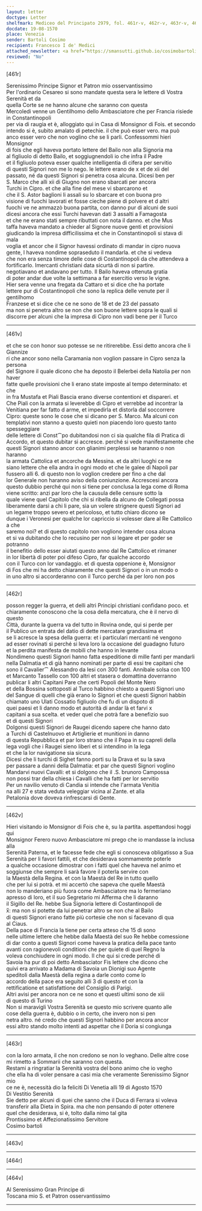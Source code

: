 ```yaml
---
layout: letter
doctype: Letter
shelfmark: Mediceo del Principato 2979, fol. 461r-v, 462r-v, 463r-v, 464r-v
docdate: 19-08-1570
place: Venezia
sender: Bartoli Cosimo
recipient: Francesco I de' Medici
attached_newsletter: <a href="https://smansutti.github.io/cosimobartoli/texts/3080_203/">3080_203</a>
reviewed: "No"
---
```


[461r]  
  
  
Serenissimo Principe Signor et Patron mio osservantissimo  
Per l'ordinario Cesareo si sono mandate questa sera le lettere di Vostra Serenità et da  
quella Corte se ne hanno alcune che saranno con questa  
Mercoledi venne un Gentilhomo dello Ambasciatore che per Francia risiede in Constantinopoli  
per via di raugia et è, alloggiato qui in Casa di Monsignor di Fois. et secondo  
intendo si è, subito amalato di petechie. il che può esser vero. ma può  
anco esser vero che non voglino che se li parli. Confessommi hieri Monsignor  
di fois che egli haveva portato lettere del Bailo non alla Signoria ma  
al figliuolo di detto Bailo, et soggiugnendoli io che infra il Padre  
et il figliuolo poteva esser qualche intelligentia di cifera per servitio  
di questi Signori non me lo nego. le lettere erano de x et de xii del  
passato, né da questi Signori si penetra cosa alcuna. Dicesi ben per  
S. Marco che alli xii di Giugno non erano sbarcati per ancora  
Turchi in Cipro. et che alla fine del mese vi sbarcarono et  
che il S. Astor baglioni li assali su lo sbarcare et con buona pro  
visione di fuochi lavorati et fosse cieche piene di polvere et d altri  
fuochi ve ne ammazzò buona partita, con danno pur di alcuni de suoi  
dicesi ancora che essi Turchi havevan dati 3 assalti a Famagosta  
et che ne erano stati sempre ributtati con nota il danno. et che Mus  
taffa haveva mandato a chieder al Signore nuove genti et provisioni  
giudicando la impresa difficilissima et che in Constantinopoli si stava di mala  
voglia et ancor che il Signor havessi ordinato di mandar in cipro nuova  
gente, l haveva nondime sopraseduto il mandarla. et che si vedeva  
che non era senza timore delle cose di Costantinopoli da che attendeva a  
fortificarlo. Imercanti christiani data sicurtà di non si partire.  
negotiavano et andavano per tutto. Il Bailo haveva ottenuta gratia  
di poter andar due volte la settimana a far esercitio verso le vigne.  
Hier sera venne una fregata da Cattaro et si dice che ha portate  
lettere pur di Costantinopoli che sono la replica delle venute per il gentilhomo  
Franzese et si dice che ce ne sono de 18 et de 23 del passato  
ma non si penetra altro se non che son buone lettere sopra le quali si  
discorre per alcuni che la impresa di Cipro non vadi bene per il Turco  
  
---  

[461v]  
  
  
et che se con honor suo potesse se ne ritirerebbe. Essi detto ancora che li Giannize  
ri che ancor sono nella Caramania non voglion passare in Cipro senza la persona  
del Signore il quale dicono che ha deposto il Belerbei della Natolia per non haver  
fatte quelle provisioni che li erano state imposte al tempo determinato: et che  
in fra Mustafa et Piali Bascia erano diverse contentioni et dispareri. et  
Che Piali con la armata si leverebbe di Cipro et verrebbe ad incontrar la  
Venitiana per far fatto d arme, et impedirla et distorla dal soccorrere  
Cipro: queste sono le cose che si dicano per S. Marco. Ma alcuni con  
templativi non stanno a questo quieti non piacendo loro questo tanto spesseggiare  
delle lettere di Const⁀po dubitandosi non ci sia qualche fila di Pratica di  
Accordo, et questo dubitar si accresce. perché si vede manifestamente che  
questi Signori stanno ancor con glianimi perplessi se haranno o non haranno  
la armata Cattolica et ancorche da Messina. et da altri luoghi ce ne  
siano lettere che ella andra in ogni modo et che le galee di Napoli par  
fussero alli 6. di questo non lo voglion credere per fino a che dal  
lor Generale non haranno aviso della coniunzione. Accrescesi ancora  
questo dubbio perché qui non si tiene per conclusa la lega come di Roma  
viene scritto: anzi par loro che la causula delle censure sotto la  
quale viene quel Capitolo che chi si ribella da alcuno de Collegati possa  
liberamente darsi a chi li pare, sia un volere strignere questi Signori ad  
un legame troppo severo et pericoloso, et tutto chiaro dicono se  
dunque i Veronesi per qualche lor capriccio si volesser dare al Re Cattolico a che  
saremo noi? et di questo capitolo non vogliono intender cosa alcuna  
et si va dubitando che lo recusino per non si legare et per goder se potranno  
il benefitio dello esser aiutati questo anno dal Re Cattolico et rimaner  
in lor libertà di poter poi difeso Cipro, far qualche accordo  
con il Turco con lor vandaggio. et di questa oppenione è, Monsignor  
di Fos che mi ha detto chiaramente che questi Signori o in un modo o  
in uno altro si accorderanno con il Turco perché da per loro non pos  
  
---  

[462r]  
  
  
posson regger la guerra, et delli altri Principi christiani confidano poco. et  
chiaramente conoscono che la cosa della mercatura, che è il nervo di questo  
Città, durante la guerra va del tutto in Rovina onde, qui si perde per  
il Publico un entrata del datio di dette mercatare grandissima et  
se li acresce la spesa della guerra: et i particulari mercanti né vengono  
ad esser rovinati sì perché si leva loro la occasione del guadagno futuro  
et la perdita manifesta de mobili che hanno in levante  
Nondimeno questi Signori hanno fatta espeditione di mille fanti per mandarli  
nella Dalmatia et di già hanno nominati per parte di essi tre capitani che  
sono il Cavalier⁀ Alessandro da Iesi con 300 fanti. Annibale solsa con 100  
et Marcanto Tassello con 100 altri et stasera o domattina doverranno  
publicar li altri Capitani Pare che certi Popoli del Monte Nero  
et della Bossina sottoposti al Turco habbino chiesto a questi Signori uno  
del Sangue di quelli che già erano lo Signori et che questi Signori habbin  
chiamato uno Ulati Cossatio figliuolo che fu di un dispoto di  
quei paesi et li danno modo et autorità di andar là et farvi x  
capitani a sua scelta. et veder quel che potrà fare a benefizio suo  
et di questi Signori  
Dolgonsi questi Signori de Raugei dicendo sapere che hanno dato  
a Turchi di Castelnuovo et Artiglierie et munitioni in danno  
di questa Repubblica et par loro strano che il Papa in su capreli della  
lega vogli che i Raugei sieno liberi et si intendino in la lega  
et che la lor navigatione sia sicura.  
Dicesi che li turchi di Sighet fanno porti su la Drava et su la sava  
per passare a danni della Dalmatia: et par che questi Signori voglino  
Mandarvi nuovi Cavalli: et si dolgono che il .S. brunoro Campossa  
non possi trar della chiesa i Cavalli che ha fatti per lor servitio  
Per un navilio venuto di Candia si intende che l'armata Venitia  
na alli 27 e stata veduta veleggiar vicina al Zante. et alla  
Petalonia dove doveva rinfrescarsi di Gente.  
  
---  

[462v]  
  
  
Hieri visitando io Monsignor di Fois che è, su la partita. aspettandosi hoggi qui  
Monsignor Ferero nuovo Ambasciatore mi prego che io mandasse la inclusa alla  
Serenità Paterna, et le facesse fede che egli si conosceva obligatisso a Sua  
Serenità per li favori fattili, et che desiderava sommamente poterle  
a qualche occasione dimostrar con i fatti quel che haveva nel animo et  
soggiunse che sempre li sarà favore il poterla servire con  
la Maestà della Regina. et con la Maestà del Re in tutto quello  
che per lui si potrà. et mi accertò che sapeva che quelle Maestà  
non lo manderiano più fuora come Ambasciatore ma lo fermeriano  
apresso di loro, et il suo Segretario mi Afferma che li daranno  
il Sigillo del Re. hebbe Sua Signoria lettere di Costantinopoli de  
x̅: ma non si potette da lui penetrar altro se non che al Bailo  
di questi Signori erano fatte più cortesie che non si facevano di qua  
al Ciaus.  
Della pace di Francia la tiene per certa atteso che 15 dì sono  
nelle ultime lettere che hebbe dalla Maestà del suo Re hebbe comessione  
di dar conto a questi Signori come haveva la pratica della pace tanto  
avanti con ragionevoli conditioni che per quiete di quel Regno la  
voleva conchiudere in ogni modo. Il che qui si crede perché di  
Savoia ha pur di poi detto Ambasciator Fis lettere che dicono che  
quivi era arrivato a Madama di Savoia un Dionigi suo Agente  
speditoli dalla Maestà della regina a darle conto come lo  
accordo della pace era seguito alli 3 di questo et con la  
rettificatione et satisfattione del Consiglio di Parigi.  
Altri avisi per ancora non ce ne sono et questi ultimi sono de xiii  
di questo di Turino  
Non si maravigli Vostra Serenità se questo mio scrivere quanto alle  
cose della guerra è, dubbio o in certo, che invero non si pen  
netra altro. né credo che questi Signori habbino per ancora ancor  
essi altro stando molto intenti ad aspettar che il Doria si congiunga  
  
---  

[463r]  
  
  
con la loro armata, il che non credono se non lo veghano. Delle altre cose  
mi rimetto a Sommarii che saranno con questa.  
Restami a ringratiar la Serenità vostra del bono animo che io vegho  
che ella ha di voler pensare a casi mia che veramente Serenissimo Signor mio  
ce ne è, necessità dio la feliciti Di Venetia alli 19 di Agosto 1570  
Di Vestitio Serenità  
Sie detto per alcuni di quei che sanno che il Duca di Ferrara si voleva  
transferir alla Dieta in Spira. ma che non pensando di poter ottenere  
quel che desiderava, si è, tolto dalla nimo tal gita  
Prontissimo et Affezionatissimo Servitore  
Cosimo bartoli  
  
---  

[463v]  
  
  
  
---  

[464r]  
  
  
  
---  

[464v]  
  
  
Al Serenissimo Gran Principe di  
Toscana mio S. et Patron osservantissimo  
  
---  

